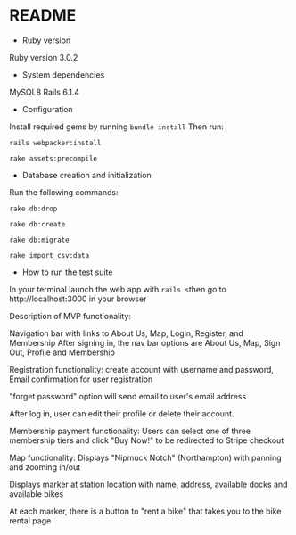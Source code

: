 # README

* Ruby version


Ruby version 3.0.2

* System dependencies


MySQL8
Rails 6.1.4

* Configuration

Install required gems by running ```bundle install```
Then run:

```
rails webpacker:install

rake assets:precompile
```


* Database creation and initialization

Run the following commands:
```
rake db:drop

rake db:create

rake db:migrate

rake import_csv:data

```

* How to run the test suite


In your terminal launch the web app with ```rails s```then go to http://localhost:3000 in your browser

Description of MVP functionality:


Navigation bar with links to About Us, Map, Login, Register, and Membership
After signing in, the nav bar options are About Us, Map, Sign Out, Profile and Membership 

Registration functionality: create account with username and password, Email confirmation for user registration 

"forget password" option will send email to user's email address

After log in, user can edit their profile or delete their account.

Membership payment functionality: Users can select one of three membership tiers and click "Buy Now!" to be redirected to Stripe checkout

Map functionality: Displays "Nipmuck Notch" (Northampton) with panning and zooming in/out

Displays marker at station location with name, address, available docks and available bikes

At each marker, there is a button to "rent a bike" that takes you to the bike rental page


